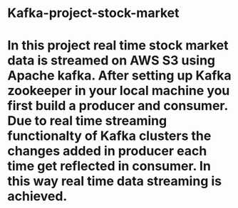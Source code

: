 # Kafka-project-stock-market
# In this project real time stock market data is streamed on AWS S3 using Apache kafka. After setting up Kafka zookeeper in your local machine you first build a producer and consumer. Due to real time streaming functionalty of Kafka clusters the changes added in producer each time get reflected in consumer. In this way real time data streaming is achieved.
